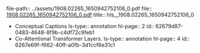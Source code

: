 file-path:: ../assets/1908.02265_1650942752106_0.pdf
file:: [1908.02265_1650942752106_0.pdf](../assets/1908.02265_1650942752106_0.pdf)
title:: hls__1908.02265_1650942752106_0

- Conceptual Captions
  ls-type:: annotation
  hl-page:: 2
  id:: 62679d87-0483-4648-8f9b-c4df72c9feb1
- Co-Attentional Transformer Layers.
  ls-type:: annotation
  hl-page:: 4
  id:: 6267e69f-f662-40ff-a0fb-3d1ccf6e31c1